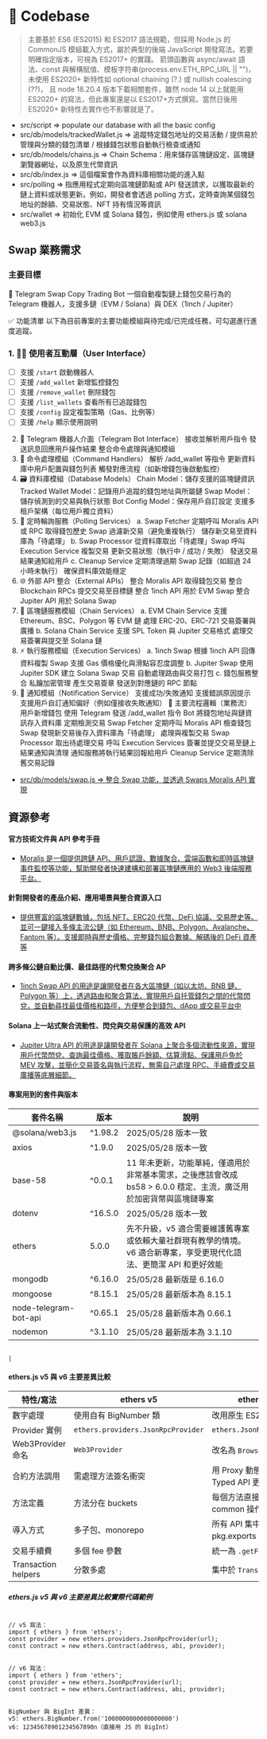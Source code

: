 # 🌌 Codebase

> 主要基於 ES6 (ES2015) 和 ES2017 語法規範，但採用 Node.js 的 CommonJS 模組載入方式，屬於典型的後端 JavaScript 開發寫法。若要明確指定版本，可視為 ES2017+ 的實踐。
> 箭頭函數與 async/await 語法、const 與解構賦值、模板字符串(process.env.ETH_RPC_URL || "")，未使用 ES2020+ 新特性如 optional chaining (?.) 或 nullish coalescing (??)，
> 且 node 18.20.4 版本下載相關套件，雖然 node 14 以上就能用 ES2020+ 的寫法，但此專案還是以 ES2017+方式撰寫。當然日後用 ES2020+ 新特性去實作也不影響就是了。

- src/script => populate our database with all the basic config
- src/db/models/trackedWallet.js => 追蹤特定錢包地址的交易活動 / 提供易於管理與分類的錢包清單 / 根據錢包狀態自動執行檢查或通知
- src/db/models/chains.js => Chain Schema：用來儲存區塊鏈設定、區塊鏈瀏覽器網址，以及原生代幣資訊
- src/db/index.js => 這個檔案會作為資料庫相關功能的進入點
- src/polling => 指應用程式定期向區塊鏈節點或 API 發送請求，以獲取最新的鏈上資料或狀態更新。例如，開發者會透過 polling 方式，定時查詢某個錢包地址的餘額、交易狀態、NFT 持有情況等資訊
- src/wallet => 初始化 EVM 或 Solana 錢包，例如使用 ethers.js 或 solana web3.js

## Swap 業務需求

### 主要目標

🤖 Telegram Swap Copy Trading Bot
一個自動複製鏈上錢包交易行為的 Telegram 機器人，支援多鏈（EVM / Solana）與 DEX（1inch / Jupiter）

✅ 功能清單
以下為目前專案的主要功能模組與待完成/已完成任務，可勾選進行進度追蹤。

### 1. 🧑‍💻 使用者互動層（User Interface）

- [ ] 支援 `/start` 啟動機器人
- [ ] 支援 `/add_wallet` 新增監控錢包
- [ ] 支援 `/remove_wallet` 刪除錢包
- [ ] 支援 `/list_wallets` 查看所有已追蹤錢包
- [ ] 支援 `/config` 設定複製策略（Gas、比例等）
- [ ] 支援 `/help` 顯示使用說明

2. 🤖 Telegram 機器人介面（Telegram Bot Interface）
   接收並解析用戶指令
   發送訊息回應用戶操作結果
   整合命令處理與通知模組
3. 📜 命令處理模組（Command Handlers）
   解析 /add_wallet 等指令
   更新資料庫中用戶配置與錢包列表
   觸發對應流程（如新增錢包後啟動監控）
4. 🗃️ 資料庫模組（Database Models）
   Chain Model：儲存支援的區塊鏈資訊
   Tracked Wallet Model：記錄用戶追蹤的錢包地址與所屬鏈
   Swap Model：儲存偵測到的交易與執行狀態
   Bot Config Model：保存用戶自訂設定
   支援多租戶架構（每位用戶獨立資料）
5. 🔁 定時輪詢服務（Polling Services）
   a. Swap Fetcher
   定期呼叫 Moralis API 或 RPC 取得錢包歷史 Swap
   過濾新交易（避免重複執行）
   儲存新交易至資料庫為「待處理」
   b. Swap Processor
   從資料庫取出「待處理」Swap
   呼叫 Execution Service 複製交易
   更新交易狀態（執行中 / 成功 / 失敗）
   發送交易結果通知給用戶
   c. Cleanup Service
   定期清理過期 Swap 記錄（如超過 24 小時未執行）
   確保資料庫效能穩定
6. 🌐 外部 API 整合（External APIs）
   整合 Moralis API 取得錢包交易
   整合 Blockchain RPCs 提交交易至目標鏈
   整合 1inch API 用於 EVM Swap
   整合 Jupiter API 用於 Solana Swap
7. 🔗 區塊鏈服務模組（Chain Services）
   a. EVM Chain Service
   支援 Ethereum、BSC、Polygon 等 EVM 鏈
   處理 ERC-20、ERC-721 交易簽署與廣播
   b. Solana Chain Service
   支援 SPL Token 與 Jupiter 交易格式
   處理交易簽署與提交至 Solana 鏈
8. ⚡ 執行服務模組（Execution Services）
   a. 1inch Swap
   根據 1inch API 回傳資料複製 Swap
   支援 Gas 價格優化與滑點容忍度調整
   b. Jupiter Swap
   使用 Jupiter SDK 建立 Solana Swap 交易
   自動處理路由與交易打包
   c. 錢包服務整合
   私鑰加密管理
   產生交易簽章
   發送到對應鏈的 RPC 節點
9. 🔔 通知模組（Notification Service）
   支援成功/失敗通知
   支援錯誤原因提示
   支援用戶自訂通知偏好（例如僅接收失敗通知）
   🔄 主要流程邏輯（業務流）
   用戶新增錢包
   使用 Telegram 發送 /add_wallet 指令
   Bot 將錢包地址與鏈資訊存入資料庫
   定期檢測交易
   Swap Fetcher 定期呼叫 Moralis API 檢查錢包 Swap
   發現新交易後存入資料庫為「待處理」
   處理與複製交易
   Swap Processor 取出待處理交易
   呼叫 Execution Services 簽署並提交交易至鏈上
   結果通知與清理
   通知服務將執行結果回報給用戶
   Cleanup Service 定期清除舊交易記錄

- [src/db/models/swap.js => 整合 Swap 功能，並透過 Swaps Moralis API 實現](https://docs.moralis.com/web3-data-api/evm/reference/get-swaps-by-wallet-address?address=0xcB1C1FdE09f811B294172696404e88E658659905&chain=eth&order=DESC)

## 資源參考

#### 官方技術文件與 API 參考手冊

- [Moralis 是一個提供跨鏈 API、用戶認證、數據聚合、雲端函數和即時區塊鏈事件監控等功能，幫助開發者快速建構和部署區塊鏈應用的 Web3 後端服務平台。](https://docs.moralis.com/)

#### 針對開發者的產品介紹、應用場景與整合資源入口

- [提供豐富的區塊鏈數據，包括 NFT、ERC20 代幣、DeFi 協議、交易歷史等。並可一鍵接入多條主流公鏈（如 Ethereum、BNB、Polygon、Avalanche、Fantom 等）。支援即時與歷史價格、完整錢包組合數據、解碼後的 DeFi 資產等](https://developers.moralis.com/)

#### 跨多條公鏈自動比價、最佳路徑的代幣兌換聚合 AP

- [1inch Swap API 的用途是讓開發者在各大區塊鏈（如以太坊、BNB 鏈、Polygon 等）上，透過路由和聚合算法，實現用戶自托管錢包之間的代幣閃兌，並自動尋找最佳價格和路徑，方便整合到錢包、dApp 或交易平台中](https://portal.1inch.dev/documentation/apis/swap/classic-swap/quick-start)

#### Solana 上一站式聚合流動性、閃兌與交易保護的高效 API

- [Jupiter Ultra API 的用途是讓開發者在 Solana 上聚合多個流動性來源，實現用戶代幣閃兌、查詢最佳價格、獲取賬戶餘額、估算滑點、保護用戶免於 MEV 攻擊，並簡化交易簽名與執行流程，無需自己處理 RPC、手續費或交易廣播等底層細節。](https://dev.jup.ag/docs/ultra-api/)

#### 專案用到的套件與版本

| 套件名稱              | 版本    | 說明                                                                                                                 |
| --------------------- | ------- | -------------------------------------------------------------------------------------------------------------------- |
| @solana/web3.js       | ^1.98.2 | 2025/05/28 版本一致                                                                                                  |
| axios                 | ^1.9.0  | 2025/05/28 版本一致                                                                                                  |
| base-58               | ^0.0.1  | 11 年未更新，功能單純，僅適用於非常基本需求，之後應該會改成 bs58 > 6.0.0 穩定、主流，廣泛用於加密貨幣與區塊鏈專案    |
| dotenv                | ^16.5.0 | 2025/05/28 版本一致                                                                                                  |
| ethers                | 5.0.0   | 先不升級，v5 適合需要維護舊專案或依賴大量社群現有教學的情境。 v6 適合新專案，享受更現代化語法、更簡潔 API 和更好效能 |
| mongodb               | ^6.16.0 | 25/05/28 最新版是 6.16.0                                                                                             |
| mongoose              | ^8.15.1 | 25/05/28 最新版本為 8.15.1                                                                                           |
| node-telegram-bot-api | ^0.65.1 | 25/05/28 最新版本為 0.66.1                                                                                           |
| nodemon               | ^3.1.10 | 25/05/28 最新版本為 3.1.10                                                                                           |

                                                                                                           |

#### ethers.js v5 與 v6 主要差異比較

| 特性/寫法           | ethers v5                          | ethers v6                                 |
| ------------------- | ---------------------------------- | ----------------------------------------- |
| 數字處理            | 使用自有 BigNumber 類              | 改用原生 ES2020 BigInt                    |
| Provider 實例       | `ethers.providers.JsonRpcProvider` | `ethers.JsonRpcProvider`                  |
| Web3Provider 命名   | `Web3Provider`                     | 改名為 `BrowserProvider`                  |
| 合約方法調用        | 需處理方法簽名衝突                 | 用 Proxy 動態解析，Typed API 更簡潔       |
| 方法定義            | 方法分在 buckets                   | 每個方法直接掛載 less-common 操作         |
| 導入方式            | 多子包、monorepo                   | 所有 API 集中在主包，pkg.exports 支援細分 |
| 交易手續費          | 多個 fee 參數                      | 統一為 `.getFeeData()`                    |
| Transaction helpers | 分散多處                           | 集中於 `Transaction` 類                   |

##### ethers.js v5 與 v6 主要差異比較實際代碼範例

```

// v5 寫法：
import { ethers } from 'ethers';
const provider = new ethers.providers.JsonRpcProvider(url);
const contract = new ethers.Contract(address, abi, provider);

```

```

// v6 寫法：
import { ethers } from 'ethers';
const provider = new ethers.JsonRpcProvider(url);
const contract = new ethers.Contract(address, abi, provider);

```

```

BigNumber 與 BigInt 差異：
v5: ethers.BigNumber.from('1000000000000000000')
v6: 12345678901234567890n（直接用 JS 的 BigInt）

```
